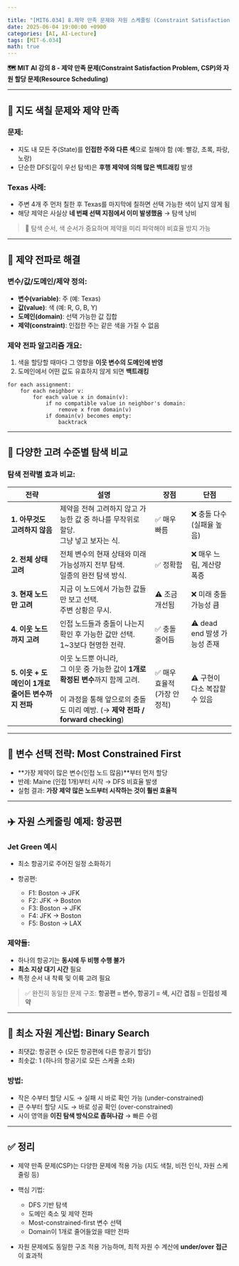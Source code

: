 ```yaml
---

title: "[MIT6.034] 8.제약 만족 문제와 자원 스케줄링 (Constraint Satisfaction & Resource Scheduling)"
date: 2025-06-04 19:00:00 +0900
categories: [AI, AI-Lecture]
tags: [MIT-6.034]
math: true
---
```


**🗺️ MIT AI 강의 8 - 제약 만족 문제(Constraint Satisfaction Problem, CSP)와 자원 할당 문제(Resource Scheduling)**

---

## 🎨 지도 색칠 문제와 제약 만족

### 문제:

* 지도 내 모든 주(State)를 **인접한 주와 다른 색**으로 칠해야 함 (예: 빨강, 초록, 파랑, 노랑)
* 단순한 DFS(깊이 우선 탐색)은 **후행 제약에 의해 많은 백트래킹** 발생

### Texas 사례:

* 주변 4개 주 먼저 칠한 후 Texas를 마지막에 칠하면 선택 가능한 색이 남지 않게 됨
* 해당 제약은 사실상 **네 번째 선택 지점에서 이미 발생했음** → 탐색 낭비

> 📌 탐색 순서, 색 순서가 중요하며 제약을 미리 파악해야 비효율 방지 가능

---

## 🔁 제약 전파로 해결

### 변수/값/도메인/제약 정의:

* **변수(variable)**: 주 (예: Texas)
* **값(value)**: 색 (예: R, G, B, Y)
* **도메인(domain)**: 선택 가능한 값 집합
* **제약(constraint)**: 인접한 주는 같은 색을 가질 수 없음

### 제약 전파 알고리즘 개요:

1. 색을 할당할 때마다 그 영향을 **이웃 변수의 도메인에 반영**
2. 도메인에서 어떤 값도 유효하지 않게 되면 **백트래킹**

```text
for each assignment:
    for each neighbor v:
        for each value x in domain(v):
            if no compatible value in neighbor's domain:
                remove x from domain(v)
            if domain(v) becomes empty:
                backtrack
```

---

## 🧪 다양한 고려 수준별 탐색 비교

### 탐색 전략별 효과 비교:

| 전략                                | 설명                                                                 | 장점              | 단점                  |
|-------------------------------------|----------------------------------------------------------------------|-------------------|-----------------------|
| **1. 아무것도 고려하지 않음**            | 제약을 전혀 고려하지 않고 가능한 값 중 하나를 무작위로 할당. <br> 그냥 넣고 보자는 식. | ✅ 매우 빠름          | ❌ 충돌 다수 (실패율 높음) |
| **2. 전체 상태 고려**                  | 전체 변수의 현재 상태와 미래 가능성까지 전부 탐색. <br> 일종의 완전 탐색 방식. | ✅ 정확함             | ❌ 매우 느림, 계산량 폭증   |
| **3. 현재 노드만 고려**                | 지금 이 노드에서 가능한 값들만 보고 선택. <br> 주변 상황은 무시. | ⚠️ 조금 개선됨         | ❌ 미래 충돌 가능성 큼   |
| **4. 이웃 노드까지 고려**              | 인접 노드들과 충돌이 나는지 확인 후 가능한 값만 선택. <br> 1~3보다 현명한 전략. | ✅ 충돌 줄어듬         | ⚠️ dead end 발생 가능성 존재 |
| **5. 이웃 + 도메인이 1개로 줄어든 변수까지 전파** | 이웃 노드뿐 아니라, <br> 그 이웃 중 가능한 값이 **1개로 확정된 변수**까지 함께 고려. <br> <br> 이 과정을 통해 앞으로의 충돌도 미리 예방. (→ **제약 전파 / forward checking**) | ✅ 매우 효율적 (가장 안정적) | ⚠️ 구현이 다소 복잡할 수 있음 |







---

## 🧭 변수 선택 전략: Most Constrained First

* **가장 제약이 많은 변수(인접 노드 많음)**부터 먼저 할당
* 반례: Maine (인접 1개)부터 시작 → DFS 비효율 발생
* 실험 결과: **가장 제약 많은 노드부터 시작하는 것이 훨씬 효율적**

---

## ✈️ 자원 스케줄링 예제: 항공편

### Jet Green 예시

* 최소 항공기로 주어진 일정 소화하기
* 항공편:

  * F1: Boston → JFK
  * F2: JFK → Boston
  * F3: Boston → JFK
  * F4: JFK → Boston
  * F5: Boston → LAX

### 제약들:

* 하나의 항공기는 **동시에 두 비행 수행 불가**
* **최소 지상 대기 시간** 필요
* 특정 순서 내 착륙 및 이륙 고려 필요

> ✅ 완전히 동일한 문제 구조: **항공편 = 변수, 항공기 = 색, 시간 겹침 = 인접성 제약**

---

## 🎯 최소 자원 계산법: Binary Search

* 최댓값: 항공편 수 (모든 항공편에 다른 항공기 할당)
* 최솟값: 1 (하나의 항공기로 모든 스케줄 소화)

### 방법:

* 작은 수부터 할당 시도 → 실패 시 바로 확인 가능 (under-constrained)
* 큰 수부터 할당 시도 → 바로 성공 확인 (over-constrained)
* 사이 영역을 **이진 탐색 방식으로 좁혀나감** → 빠른 수렴

---

## ✅ 정리

* 제약 만족 문제(CSP)는 다양한 문제에 적용 가능 (지도 색칠, 비전 인식, 자원 스케줄링 등)
* 핵심 기법:

  * DFS 기반 탐색
  * 도메인 축소 및 제약 전파
  * Most-constrained-first 변수 선택
  * Domain이 1개로 줄어들었을 때만 전파
* 자원 문제에도 동일한 구조 적용 가능하며, 최적 자원 수 계산에 **under/over 접근**이 효과적
